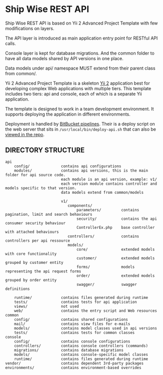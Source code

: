 # Ship Wise REST API

Ship Wise REST API is based on Yii 2 Advanced Project Template with few modifications on layers.

The API layer is introduced as main application entry point for RESTful API calls.

Console layer is kept for database migrations.
And the common folder to have all data models shared by API versions in one place.

Data models under api/ namespace MUST extend from their parent class from common/.

Yii 2 Advanced Project Template is a skeleton [Yii 2](http://www.yiiframework.com/) application best for
developing complex Web applications with multiple tiers. This template includes two tiers: api and console, each of which
is a separate Yii application.


The template is designed to work in a team development environment. It supports
deploying the application in different environments.

Deployment is handled by [BitBucket pipelines](bitbucket-pipelines.yml). Their is a deploy script on the web server that
sits in `/usr/local/bin/deploy-api.sh` that can also be [viewed in the repo](deploy-api.sh).


DIRECTORY STRUCTURE
-------------------

```
api
    config/              contains api configurations
    modules/             contains api versions, this is the main folder for api source code.
                         each module is an api version, example: v1/
                         each version module contains controller and models specific to that version.
                         data models extend from common/models
                         
                         v1/
                            components/
                                parameters/         contains pagination, limit and search behaviours
                                security/           contains the api consumer security behaviour
                                ControllerEx.php    base controller with attached behaviours
                            controllers/            contains controllers per api ressource
                            models/
                                core/               extended models with core functionality
                                customer/           extended models grouped by customer entity
                                forms/              models representing the api request forms
                                order/              extended models grouped by order entity
                                swagger/            swagger definitions
                            
    runtime/             contains files generated during runtime
    tests/               contains tests for api application
    views/               not used
    web/                 contains the entry script and Web resources
common
    config/              contains shared configurations
    mail/                contains view files for e-mails
    models/              contains model classes used in api versions
    tests/               contains tests for common classes    
console
    config/              contains console configurations
    controllers/         contains console controllers (commands)
    migrations/          contains database migrations
    models/              contains console-specific model classes
    runtime/             contains files generated during runtime
vendor/                  contains dependent 3rd-party packages
environments/            contains environment-based overrides
```
